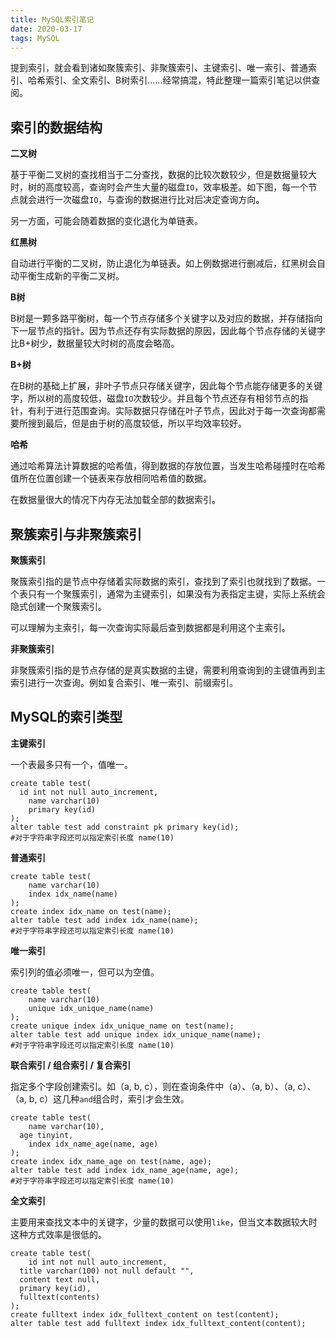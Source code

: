 ```yaml
---
title: MySQL索引笔记
date: 2020-03-17
tags: MySQL
---
```


提到索引，就会看到诸如聚簇索引、非聚簇索引、主键索引、唯一索引、普通索引、哈希索引、全文索引、B树索引......经常搞混，特此整理一篇索引笔记以供查阅。

<!--more-->

## 索引的数据结构

**二叉树**

基于平衡二叉树的查找相当于二分查找，数据的比较次数较少，但是数据量较大时，树的高度较高，查询时会产生大量的磁盘`IO`，效率极差。如下图，每一个节点就会进行一次磁盘`IO`，与查询的数据进行比对后决定查询方向。

另一方面，可能会随着数据的变化退化为单链表。

**红黑树**

自动进行平衡的二叉树，防止退化为单链表。如上例数据进行删减后，红黑树会自动平衡生成新的平衡二叉树。

**B树**

B树是一颗多路平衡树，每一个节点存储多个关键字以及对应的数据，并存储指向下一层节点的指针。因为节点还存有实际数据的原因，因此每个节点存储的关键字比B+树少，数据量较大时树的高度会略高。

**B+树**

在B树的基础上扩展，非叶子节点只存储关键字，因此每个节点能存储更多的关键字，所以树的高度较低，磁盘`IO`次数较少。并且每个节点还存有相邻节点的指针，有利于进行范围查询。实际数据只存储在叶子节点，因此对于每一次查询都需要所搜到最后，但是由于树的高度较低，所以平均效率较好。

**哈希**

通过哈希算法计算数据的哈希值，得到数据的存放位置，当发生哈希碰撞时在哈希值所在位置创建一个链表来存放相同哈希值的数据。

在数据量很大的情况下内存无法加载全部的数据索引。

## 聚簇索引与非聚簇索引

**聚簇索引**

聚簇索引指的是节点中存储着实际数据的索引，查找到了索引也就找到了数据。一个表只有一个聚簇索引，通常为主键索引，如果没有为表指定主键，实际上系统会隐式创建一个聚簇索引。

可以理解为主索引，每一次查询实际最后查到数据都是利用这个主索引。

**非聚簇索引**

非聚簇索引指的是节点存储的是真实数据的主键，需要利用查询到的主键值再到主索引进行一次查询。例如复合索引、唯一索引、前缀索引。

## MySQL的索引类型

**主键索引**

一个表最多只有一个，值唯一。

```mysql
create table test(
  id int not null auto_increment,
	name varchar(10)
	primary key(id)
);
alter table test add constraint pk primary key(id);
#对于字符串字段还可以指定索引长度 name(10)
```

**普通索引**

```mysql
create table test(
	name varchar(10)
	index idx_name(name)
);
create index idx_name on test(name);
alter table test add index idx_name(name);
#对于字符串字段还可以指定索引长度 name(10)
```

**唯一索引**

索引列的值必须唯一，但可以为空值。

```mysql
create table test(
	name varchar(10)
	unique idx_unique_name(name)
);
create unique index idx_unique_name on test(name);
alter table test add unique index idx_unique_name(name);
#对于字符串字段还可以指定索引长度 name(10)
```

**联合索引 / 组合索引 / 复合索引**

指定多个字段创建索引。如（a, b, c），则在查询条件中（a）、（a, b）、（a, c）、（a, b, c）这几种`and`组合时，索引才会生效。

```mysql
create table test(
	name varchar(10),
  age tinyint,
	index idx_name_age(name, age)
);
create index idx_name_age on test(name, age);
alter table test add index idx_name_age(name, age);
#对于字符串字段还可以指定索引长度 name(10)
```

**全文索引**

主要用来查找文本中的关键字，少量的数据可以使用`like`，但当文本数据较大时这种方式效率是很低的。

```mysql
create table test(
	id int not null auto_increment,
  title varchar(100) not null default "",
  content text null,
  primary key(id),
  fulltext(contents)
);
create fulltext index idx_fulltext_content on test(content);
alter table test add fulltext index idx_fulltext_content(content);
```





